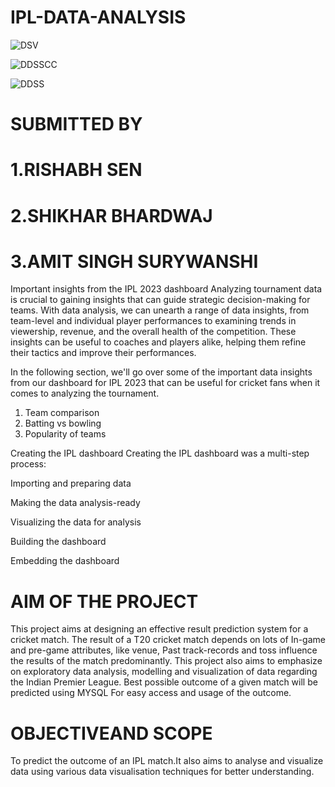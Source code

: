# IPL-DATA-ANALYSIS
![DSV](https://github.com/Riku1014/IPL-dataset-06/assets/151837914/e55cea9f-5509-4c95-9774-2e213a9fafd8)

![DDSSCC](https://github.com/Riku1014/IPL-dataset-06/assets/151837914/3de56455-b6a4-406c-a771-fce14aac3e3a) 

![DDSS](https://github.com/Riku1014/IPL-dataset-06/assets/151837914/c9c7dcfb-08e8-488d-9e75-f5990393e8b4)





# SUBMITTED BY
# 1.RISHABH SEN
# 2.SHIKHAR BHARDWAJ
# 3.AMIT SINGH SURYWANSHI
Important insights from the IPL 2023 dashboard
Analyzing tournament data is crucial to gaining insights that can guide strategic decision-making for teams. With data analysis, we can unearth a range of data insights, from team-level and individual player performances to examining trends in viewership, revenue, and the overall health of the competition. These insights can be useful to coaches and players alike, helping them refine their tactics and improve their performances.

In the following section, we'll go over some of the important data insights from our dashboard for IPL 2023 that can be useful for cricket fans when it comes to analyzing the tournament.
1. Team comparison
2. Batting vs bowling
3. Popularity of teams

Creating the IPL  dashboard
Creating the IPL dashboard was a multi-step process:

Importing and preparing data

Making the data analysis-ready

Visualizing the data for analysis

Building the dashboard

Embedding the dashboard
#  AIM OF THE PROJECT
This project aims at designing an effective result prediction system for a cricket match. The
result of a T20 cricket match depends on lots of In-game and pre-game attributes, like
venue, Past track-records and toss influence the results of the match predominantly. This
project also aims to emphasize on exploratory data analysis, modelling and visualization of
data regarding the Indian Premier League. Best possible outcome of a given match will be
predicted using MYSQL For easy access and usage of the outcome.

# OBJECTIVEAND SCOPE
To predict the outcome of an IPL match.It also aims to analyse and visualize data using
various data visualisation techniques for better understanding.


